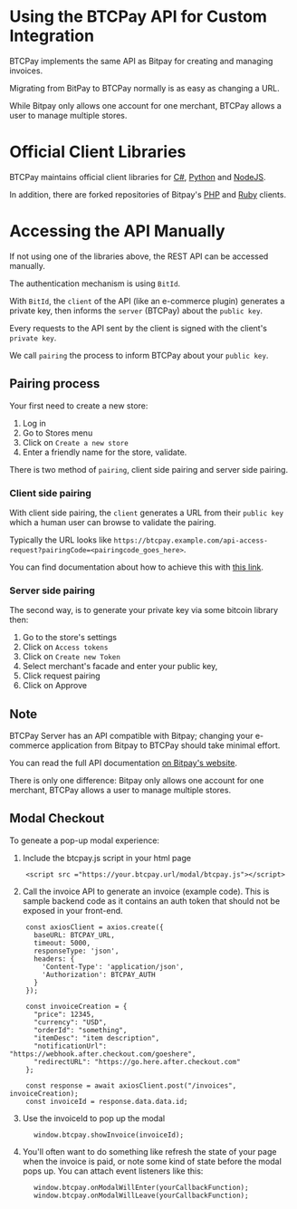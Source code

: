 # Using the BTCPay API for Custom Integration

BTCPay implements the same API as Bitpay for creating and managing invoices.

Migrating from BitPay to BTCPay normally is as easy as changing a URL.

While Bitpay only allows one account for one merchant, BTCPay allows a user to manage multiple stores.

# Official Client Libraries

BTCPay maintains official client libraries for [C#](https://github.com/MetacoSA/NBitpayClient), [Python](https://github.com/btcpayserver/btcpay-python) and [NodeJS](https://github.com/btcpayserver/node-btcpay). 

In addition, there are forked repositories of Bitpay's [PHP](https://github.com/btcpayserver/btcpayserver-php-client) and [Ruby](https://github.com/bitpay/ruby-client) clients.

# Accessing the API Manually

If not using one of the libraries above, the REST API can be accessed manually.

The authentication mechanism is using `BitId`.

With `BitId`, the `client` of the API (like an e-commerce plugin) generates a private key, then informs the `server` (BTCPay) about the `public key`.

Every requests to the API sent by the client is signed with the client's `private key`.

We call `pairing` the process to inform BTCPay about your `public key`.

## Pairing process

Your first need to create a new store:

1. Log in
2. Go to Stores menu
3. Click on `Create a new store`
4. Enter a friendly name for the store, validate.

There is two method of `pairing`, client side pairing and server side pairing.

### Client side pairing

With client side pairing, the `client` generates a URL from their `public key` which a human user can browse to validate the pairing.

Typically the URL looks like `https://btcpay.example.com/api-access-request?pairingCode=<pairingcode_goes_here>`.

You can find documentation about how to achieve this with [this link](https://support.bitpay.com/hc/en-us/articles/115003001183-How-do-I-pair-my-client-and-create-a-token-).

### Server side pairing

The second way, is to generate your private key via some bitcoin library then:

1. Go to the store's settings
2. Click on `Access tokens`
3. Click on `Create new Token`
4. Select merchant's facade and enter your public key,
5. Click request pairing
6. Click on Approve

## Note

BTCPay Server has an API compatible with Bitpay; changing your e-commerce application from Bitpay to BTCPay should take minimal effort.

You can read the full API documentation [on Bitpay's website](https://bitpay.com/api#resource-Invoices).

There is only one difference: Bitpay only allows one account for one merchant, BTCPay allows a user to manage multiple stores.

## Modal Checkout

To geneate a pop-up modal experience:
1. Include the btcpay.js script in your html page

```
    <script src ="https://your.btcpay.url/modal/btcpay.js"></script>
```

2. Call the invoice API to generate an invoice (example code). This is sample backend code as it contains an auth token that should not be exposed in your front-end.

```
    const axiosClient = axios.create({
      baseURL: BTCPAY_URL,
      timeout: 5000,
      responseType: 'json',
      headers: {
        'Content-Type': 'application/json',
        'Authorization': BTCPAY_AUTH
      }
    });

    const invoiceCreation = {
      "price": 12345,
      "currency": "USD",
      "orderId": "something",
      "itemDesc": "item description",
      "notificationUrl": "https://webhook.after.checkout.com/goeshere",
      "redirectURL": "https://go.here.after.checkout.com"
    };

    const response = await axiosClient.post("/invoices", invoiceCreation);
    const invoiceId = response.data.data.id;
```

3. Use the invoiceId to pop up the modal

```
      window.btcpay.showInvoice(invoiceId);
```

4. You'll often want to do something like refresh the state of your page when the invoice is paid, or note some kind of state before the modal pops up. You can attach event listeners like this:

```
      window.btcpay.onModalWillEnter(yourCallbackFunction);
      window.btcpay.onModalWillLeave(yourCallbackFunction);
```
